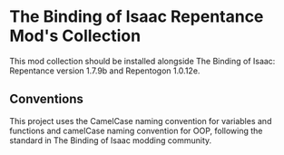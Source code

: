 # The Binding of Isaac Repentance Mod's Collection

This mod collection should be installed alongside The Binding of Isaac: Repentance version 1.7.9b and Repentogon 1.0.12e.

## Conventions
This project uses the CamelCase naming convention for variables and functions and camelCase naming convention for OOP, following the standard in The Binding of Isaac modding community.

